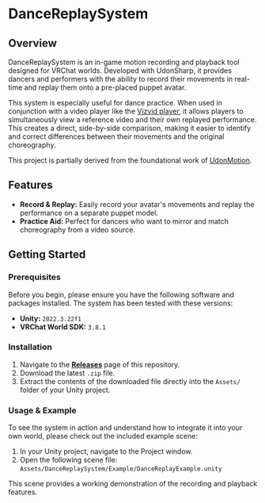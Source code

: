 ﻿# DanceReplaySystem

## Overview

DanceReplaySystem is an in-game motion recording and playback tool designed for VRChat worlds. Developed with UdonSharp, it provides dancers and performers with the ability to record their movements in real-time and replay them onto a pre-placed puppet avatar.

This system is especially useful for dance practice. When used in conjunction with a video player like the [Vizvid player](https://github.com/JLChnToZ/VVMW/), it allows players to simultaneously view a reference video and their own replayed performance. This creates a direct, side-by-side comparison, making it easier to identify and correct differences between their movements and the original choreography.

This project is partially derived from the foundational work of [UdonMotion](https://gitlab.com/lox9973/UdonMotion).

## Features

* **Record & Replay:** Easily record your avatar's movements and replay the performance on a separate puppet model.
* **Practice Aid:** Perfect for dancers who want to mirror and match choreography from a video source.

## Getting Started

### Prerequisites

Before you begin, please ensure you have the following software and packages installed. The system has been tested with these versions:

* **Unity:** `2022.3.22f1`
* **VRChat World SDK:** `3.8.1`

### Installation

1.  Navigate to the [**Releases**](https://github.com/turingcat0/UdonDanceReplaySystem/releases) page of this repository.
2.  Download the latest `.zip` file.
3.  Extract the contents of the downloaded file directly into the `Assets/` folder of your Unity project.

### Usage & Example

To see the system in action and understand how to integrate it into your own world, please check out the included example scene:

1.  In your Unity project, navigate to the Project window.
2.  Open the following scene file: `Assets/DanceReplaySystem/Example/DanceReplayExample.unity`

This scene provides a working demonstration of the recording and playback features.